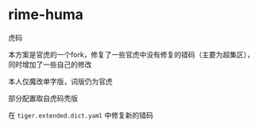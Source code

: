 # rime-huma
虎码

本方案是官虎的一个fork，修复了一些官虎中没有修复的错码（主要为超集区），同时增加了一些自己的修改

本人仅魔改单字版，词版仍为官虎

部分配置取自虎码秃版

在 ```tiger.extended.dict.yaml``` 中修复新的错码


